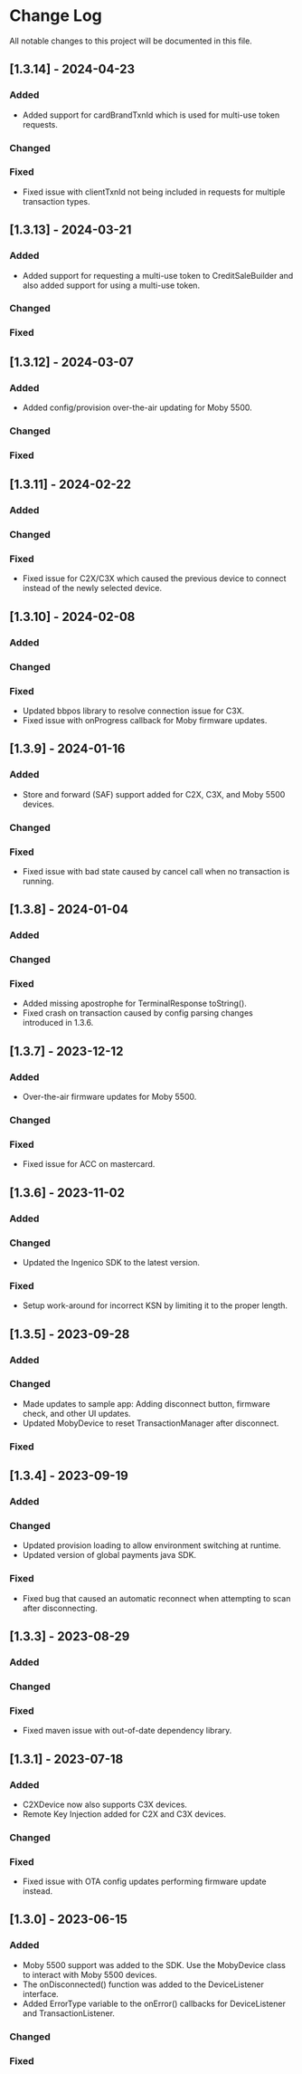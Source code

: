 
# Change Log
All notable changes to this project will be documented in this file.

## [1.3.14] - 2024-04-23
 
### Added
- Added support for cardBrandTxnId which is used for multi-use token requests.
### Changed

### Fixed
- Fixed issue with clientTxnId not being included in requests for multiple transaction types.


## [1.3.13] - 2024-03-21
 
### Added
- Added support for requesting a multi-use token to CreditSaleBuilder and also added support for using a multi-use token.
### Changed

### Fixed


## [1.3.12] - 2024-03-07
 
### Added
- Added config/provision over-the-air updating for Moby 5500.
### Changed

### Fixed


## [1.3.11] - 2024-02-22
 
### Added

### Changed

### Fixed
- Fixed issue for C2X/C3X which caused the previous device to connect instead of the newly selected device.

## [1.3.10] - 2024-02-08
 
### Added

### Changed

### Fixed
- Updated bbpos library to resolve connection issue for C3X.
- Fixed issue with onProgress callback for Moby firmware updates.

## [1.3.9] - 2024-01-16
 
### Added
- Store and forward (SAF) support added for C2X, C3X, and Moby 5500 devices.
### Changed

### Fixed
- Fixed issue with bad state caused by cancel call when no transaction is running.

## [1.3.8] - 2024-01-04
 
### Added

### Changed

### Fixed
- Added missing apostrophe for TerminalResponse toString().
- Fixed crash on transaction caused by config parsing changes introduced in 1.3.6.

## [1.3.7] - 2023-12-12
 
### Added
- Over-the-air firmware updates for Moby 5500.
### Changed

### Fixed
- Fixed issue for ACC on mastercard.

## [1.3.6] - 2023-11-02
 
### Added

### Changed
- Updated the Ingenico SDK to the latest version.
### Fixed
- Setup work-around for incorrect KSN by limiting it to the proper length.

## [1.3.5] - 2023-09-28
 
### Added

### Changed
- Made updates to sample app: Adding disconnect button, firmware check, and other UI updates.
- Updated MobyDevice to reset TransactionManager after disconnect.
### Fixed


## [1.3.4] - 2023-09-19
 
### Added

### Changed
- Updated provision loading to allow environment switching at runtime.
- Updated version of global payments java SDK.
### Fixed
- Fixed bug that caused an automatic reconnect when attempting to scan after disconnecting.

## [1.3.3] - 2023-08-29
 
### Added

### Changed
 
### Fixed
- Fixed maven issue with out-of-date dependency library.

## [1.3.1] - 2023-07-18
 
### Added

- C2XDevice now also supports C3X devices.
- Remote Key Injection added for C2X and C3X devices.

### Changed
 
### Fixed
- Fixed issue with OTA config updates performing firmware update instead.
 
## [1.3.0] - 2023-06-15
 
### Added

- Moby 5500 support was added to the SDK. Use the MobyDevice class to interact with Moby 5500 devices.
- The onDisconnected() function was added to the DeviceListener interface.
- Added ErrorType variable to the onError() callbacks for DeviceListener and TransactionListener.

### Changed
 
### Fixed
